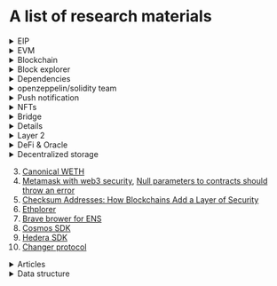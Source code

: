 # A list of research materials

<details>
<summary>EIP</summary>

1. [Chainlink - The new ERC-4337 standard has the potential to completely transform #Web3 UX through account abstraction]()
1. [개인지갑을 컨트랙트로!! AA(Account Abstraction)](https://www.youtube.com/watch?v=9IbE-snXE6o)
1. [ERC 4337: account abstraction without Ethereum protocol changes](https://medium.com/infinitism/erc-4337-account-abstraction-without-ethereum-protocol-changes-d75c9d94dc4a)
1. [ERC-4337: Account Abstraction Using Alt Mempool](https://eips.ethereum.org/EIPS/eip-4337)
1. [EIP-4361: Sign-In with Ethereum ](https://eips.ethereum.org/EIPS/eip-4361)
1. [EIP-4361: NPM SIWE package](https://www.npmjs.com/package/siwe)
1. [EIP-4361: Sign-In with Ethereum](https://eips.ethereum.org/EIPS/eip-4361)
1. [EIP-4361: Sign-In with Ethereum](https://docs.login.xyz/general-information/siwe-overview/eip-4361)
1. [EIP-4494: github ERC20/721/1155 Permit](https://github.com/Amxx/Permit/tree/master/contracts)
1. [EIP-2612: Permit Extension for EIP-20 Signed Approvals](https://eips.ethereum.org/EIPS/eip-2612)
1. [EIP-1328: WalletConnect URI Format ](https://eips.ethereum.org/EIPS/eip-1328)
1. [EIP-1559: EIP 1559란 무엇인가?](https://luniverse.io/2021/09/16/what-is-eip-1559/?lang=ko)
1. [ERC 4337: account abstraction without Ethereum protocol changes](https://medium.com/infinitism/erc-4337-account-abstraction-without-ethereum-protocol-changes-d75c9d94dc4a)
1. [Smart Contract Wallet 파헤치기 시리즈 — Dharma 제 3편](https://medium.com/haechi-audit-kr/contract-wallet-dharma-3-f87698f7fadd)
1. [ERC-1271: Standard Signature Validation Method for Contract](https://eips.ethereum.org/EIPS/eip-1271)

</details>

<details>
<summary>EVM</summary>

1. [Ethereum Explained: The EVM](https://youtu.be/kCswGz9naZg)
1. [What is Ethereum Virtual Machine (EVM)? Programmer explains](https://youtu.be/GPoze5RmDVU)
1. [EVM: From Solidity to byte code, memory and storage](https://youtu.be/RxL_1AfV7N4)
1. [EVM Bytecode ABI Gas and Gas Price](https://youtu.be/HcOWNxL3Iy0)
1. []()
1. []()
1. []()
1. []()
1. []()

</details>

<details>
<summary>Blockchain </summary>

1. [How to Build a Blockchain App with Cosmos SDK | Jack Zampolin](https://youtu.be/pyAmxlzVdqM)
1. []()
1. []()
1. []()
1. []()
1. []()

</details>

<details>
<summary>Block explorer</summary>

1. [Polygonscan API docs](https://polygonscan.com/apis)
1. [Github: rfreis/block-tracker](https://github.com/rfreis/block-tracker)

</details>

<details>
<summary>Dependencies</summary>

1. [Github: Uniswap/permit2](https://github.com/Uniswap/permit2/blob/main/src/AllowanceTransfer.sol)
1. [ethers-multisend](https://www.npmjs.com/package/ethers-multisend)
1. [ethereum multicall](https://github.com/joshstevens19/ethereum-multicall)
1. [github - solidity primitive-dodoc](https://github.com/primitivefinance/primitive-dodoc)
1. [github: hardhat-tenderly](https://www.npmjs.com/package/@tenderly/hardhat-tenderly)
1. [Tenderly](https://tenderly.co/)
1. [Github: Orchestrate SDK Nodejs](https://github.com/ConsenSys/orchestrate-node)
1. [NPM package: Orchestrate Node.js Library](https://www.npmjs.com/package/pegasys-orchestrate)
1. [Codefi Orchestrate: getting started](https://docs.orchestrate.consensys.net/en/stable/Get-Started/)
1. [Ethersjs: How do I parse event logs?](https://github.com/ethers-io/ethers.js/issues/487)
1. [Defender tuorials](https://youtube.com/playlist?list=PLdJRkA9gCKOMdqVKrkYKT6ulDwDVG6_Ya)
1. [Create a Gnosis Safe Multisig Using Defender](https://youtu.be/IOescPDrF7Y)
1. [Github: PaulRBerg/prb-math](https://github.com/PaulRBerg/prb-math)
1. [Github: zemse/hardhat-tracer](https://github.com/zemse/hardhat-tracer)
1. [Github: aurora-is-near/hardhat-storage-layout](https://github.com/aurora-is-near/hardhat-storage-layout)
1. [Github: Shard-Labs/starknet-hardhat-plugin](https://github.com/Shard-Labs/starknet-hardhat-plugin)
1. [Github: frangio/hardhat-exposed](https://github.com/frangio/hardhat-exposed)
1. [Github: primitivefinance/hardhat-marmite](https://github.com/primitivefinance/hardhat-marmite)
1. [Github: MetaMask/eth-phishing-detect](https://github.com/MetaMask/eth-phishing-detect)
1. [Github: dethcrypto/eth-sdk](https://github.com/dethcrypto/eth-sdk)
1. [Github: dethcrypto/earl](https://github.com/dethcrypto/earl)
1. [Dapp University - Hardhat Vs Truffle: Which One is Best?](https://youtu.be/tfQFk6pmtFc)
1. [Truffle now supports console.log in Solidity smart contracts](https://trufflesuite.com/blog/truffle-now-supports-console-logging-in-solidity-smart-contract/)
1. [Adding Typescript to Truffle and Buidler](https://soliditydeveloper.com/typescript)

</details>

<details>
<summary>openzeppelin/solidity team</summary>

1. [Announcing OpenZeppelin Contracts 4.8](https://blog.openzeppelin.com/announcing-openzeppelin-contracts-4-8/?utm_source=rss&utm_medium=rss&utm_campaign=announcing-openzeppelin-contracts-4-8)

</details>

<details>
<summary>Push notification</summary>

1. [Ethereum Push Notification Service: Web3 Communication Layer](https://thenewstack.io/ethereum-push-notification-service-web3-communication-layer/)
1. [ethereum-push-notification-service/push-sdk](https://github.com/ethereum-push-notification-service/push-sdk)

</details>

<details>
<summary>NFTs</summary>

1. [What Is a Dynamic NFT?](https://chain.link/education-hub/what-is-dynamic-nft)
1. [Module #3: Dynamic NFTs Enabled by Chainlink Automation](https://chain.link/techtalks/automation-masterclass-module-3?utm_medium=organic-social&utm_source=linkedin&utm_campaign=FY22Q4-product-mcs&utm_content=automation-module-3_dynamic-nfts-enabled-by-chainlink-automation&utm_term=)
1. [Fractinoalized NFT - fractional.art](https://fractional.art/)
1. [Explained: Fractional NFTs (F-NFTs) and How They Work](https://learn.bybit.com/nft/what-are-fractional-nfts/)
1. [Meidum - Fractional](https://medium.com/fractional-art)

</details>

<details>
<summary>Bridge</summary>

1. [What Is a Cross-Chain Bridge?](https://blog.chain.link/cross-chain-bridge/)
</details>

<details>
<summmary>Ethereum merge</summmary>

1. [The Hitchhiker's Guide to Ethereum](https://members.delphidigital.io/reports/the-hitchhikers-guide-to-ethereum)
1. [Ethereum layer 2 - What is layer 2?](<https://ethereum.org/en/layer-2/#:~:text=A%20layer%202%20is%20a%20separate%20blockchain%20that%20extends%20Ethereum.&text=A%20layer%202%20blockchain%20regularly,layer%201%20protocol%20(Ethereum)>)
1. [Ethereum PoS - Proof of stake](https://ethereum.org/en/developers/docs/consensus-mechanisms/pos/#top)
1. [The Ethereum 2.0 Beacon Chain is here. Now what?](https://consensys.net/blog/blockchain-explained/the-ethereum-2-0-beacon-chain-is-here-now-what/)
1. [How The Merge Impacts Ethereum’s Application Layer](https://blog.ethereum.org/2021/11/29/how-the-merge-impacts-app-layer/)
1. [Merge readiness checklist](https://launchpad.ethereum.org/en/merge-readiness/)
1. [Ethereum energy consumption](https://ethereum.org/en/energy-consumption/)
1. [Ethereum vision - A digital future on a global scale](https://ethereum.org/en/upgrades/vision/)
1. [Ethereum SCALING](https://ethereum.org/en/developers/docs/scaling/)
1. [What are zero-knowledge proofs?](https://ethereum.org/en/zero-knowledge-proofs/)
1. [HOW TO STAKE YOUR ETH - Earn rewards while securing Ethereum](https://ethereum.org/en/staking/)
1. [How Optimism Scales Ethereum](https://youtu.be/4IattuvRt8c)
1. [Optimism MetaMask Tutorial (How to Use Ethereum Optimism L2)](https://youtu.be/GV_7g0tMLcM)

</details>

<details>
<summary>Layer 2</summary>

1. [side chain](https://ethereum.org/en/developers/docs/scaling/sidechains/)
2. [zksync](https://zksync.io/)
3. [zkspace](https://zks.org/)
4. [Starknet docs](https://starknet.io/docs/)
5. [What is Optimism? (Optimistic Rollups on Ethereum)](https://youtu.be/ZOKf-FAoFS4)
6. [Gnosis-safe](https://gnosis-safe.io/)
7. [Argent](https://www.argent.xyz/)
8. [Arbitrum](https://arbitrum.io/)
9. [Optimism](https://www.optimism.io/)
10. [Boba network](https://boba.network/)
11. [dydx](https://dydx.exchange/)
12. [loopring](https://loopring.org/#/)
13. [The easiest way to scale your Ethereum app](https://polygon.technology/solutions/polygon-pos/)
14. [Polygon ZK Rollups: Everything You Need to Know](https://www.alchemy.com/overviews/polygon-zk-rollups)
15. [Polygon - A Privacy-Focused Rollup for Enterprises](https://polygon.technology/solutions/polygon-nightfall/)
16. [ZK and the Future of Ethereum Scaling](https://blog.polygon.technology/zk-and-the-future-of-ethereum-scaling/)
17. [ROLLUPS - The Ultimate Ethereum Scaling Strategy? Arbitrum & Optimism Explained](https://youtu.be/7pWxCklcNsU)
18. [DeFi Mooc - Lecture 10.3: What is a zk-SNARK?](https://youtu.be/gcKCW7CNu_M)
19. [ZKsnark JS](https://github.com/iden3/snarkjs)
20. [Understanding Database Sharding](https://www.digitalocean.com/community/tutorials/understanding-database-sharding)
21. [Polygon Bridge for Gnosis Safe Has Arrived](https://blog.polygon.technology/polygon-bridge-for-gnosis-safe-has-arrived/?utm_source=Twitter-Main&utm_medium=Tweet&utm_campaign=Gnosis)
22. [Polygon tech with chainlink keepers for smart contract automation](https://www.linkedin.com/posts/0xpolygon_introduction-to-chainlink-keepers-beta-activity-6962343886019051520-Pent/?utm_source=linkedin_share&utm_medium=android_app)

</details>

<details>
<summary>DeFi & Oracle</summary>
 
1. [The Differences Between Centralized Finance (CeFi) & Decentralized Finance (DeFi) Service Companies](https://www.hodlnaut.com/academy/what-is-centralized-finance-and-decentralized-finance)
2. [AAVE LIQUIDITY PROTOCOL](https://aave.com/)
3. [Chainlink Node as a Service](https://naas.link/)
4. [dxFeed Price Oracle](https://market.link/nodes/dxFeed/integrations)
5. [How to Display Crypto and Fiat Prices on a Frontend Using JavaScript or Solidity](https://blog.chain.link/how-to-display-crypto-and-fiat-prices-on-a-frontend/)

</details>

<details>
<summary>Decentralized storage</summary>

1. [IPFS cluster](https://ipfscluster.io/)
1. [ipfs/js-ipns](https://github.com/ipfs/js-ipns#create-record)
1. [Decentralized storage: Swarm](https://www.ethswarm.org/#:~:text=Swarm%20is%20a%20system%20of,contracts%20on%20the%20Ethereum%20blockchain.)
1. [Pinata cloud docs](https://docs.pinata.cloud/)
1. [Mutable IPFS - w3name github](https://github.com/web3-storage/w3name)
1. [Mutable IPFS - w3name actions](https://github.com/pawanpaudel93/w3name-action)

</details>

3. [Canonical WETH](https://blog.0xproject.com/canonical-weth-a9aa7d0279dd)
4. [Metamask with web3 security](https://docs.metamask.io/guide/provider-migration.html#replacing-window-web3), [Null parameters to contracts should throw an error](https://github.com/ChainSafe/web3.js/issues/3065)
5. [Checksum Addresses: How Blockchains Add a Layer of Security](https://news.coinsquare.com/learn-coinsquare/checksum-addresses-how-blockchains-add-security/#:~:text=A%20checksum%20address%20is%20a,of%20the%20address%20digits%20wrong.)
6. [Ethplorer](https://ethplorer.io/ko/)
7. [Brave brower for ENS](https://brave.com/)
8. [Cosmos SDK](https://docs.cosmos.network/)
9. [Hedera SDK](https://docs.hedera.com/guides/)
10. [Changer protocol](https://docs.changer.io/)

<details>
<summary>Articles</summary>

1. [Solidity String Equality Comparison](https://fravoll.github.io/solidity-patterns/string_equality_comparison.html)
1. [Block-STM: Accelerating Smart-Contract Processing](https://blog.chain.link/block-stm/)
1. [도메인 주도 설계(Domain-Driven Design) in Real Project — 도메인](https://medium.com/react-native-seoul/%EB%8F%84%EB%A9%94%EC%9D%B8-%EC%A3%BC%EB%8F%84-%EC%84%A4%EA%B3%84-domain-driven-design-in-real-project-1-%EB%8F%84%EB%A9%94%EC%9D%B8-83a5e31c5e45)
1. [JSON-RPC API](https://ethereum.org/en/developers/docs/apis/json-rpc/#shh_hasidentity)
1. [Running an Eth2.0 Staking Node or Validator with Alchemy](https://docs.alchemy.com/alchemy/guides/running-an-eth2-node-with-alchemy)
1. [How to Add Alchemy RPC Endpoints to Metamask](https://docs.alchemy.com/alchemy/guides/connecting-metamask-to-alchemy)
1. [Earn rewards while securing Ethereum](https://ethereum.org/ca/staking/)
1. [Decentralized identity](https://ethereum.org/ca/decentralized-identity/)
1. [Decentralized science (DeSci)](https://ethereum.org/ca/desci/)
1. [When Gaming Makes You Money: The New World of Play-to-Earn Gaming](https://beincrypto.com/when-gaming-makes-you-money-the-new-world-of-play-to-earn-gaming/)
1. [CREATE2는 정말 문제가 없을까?](https://medium.com/onther-tech/create2-%EC%B7%A8%EC%95%BD%EC%A0%90-%EB%B6%84%EC%84%9D-d82e913ad28b)

</details>

<details>
<summary>Data structure</summary>

1. [Merkle Trees & Patricia Tries for Blockchain - Explained](https://youtu.be/QlawpoK4g5A)
1. [morpho-dao/morpho-data-structures](https://github.com/morpho-dao/morpho-data-structures)

</details>
